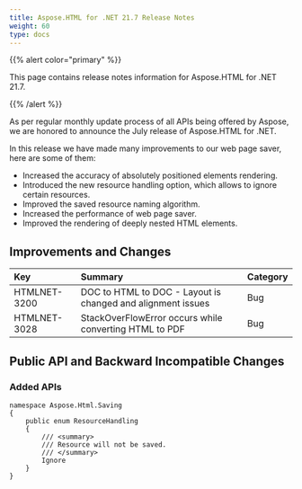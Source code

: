 ```yaml
---
title: Aspose.HTML for .NET 21.7 Release Notes
weight: 60
type: docs
---
```

{{% alert color="primary" %}}

This page contains release notes information for Aspose.HTML for .NET 21.7.

{{% /alert %}}

As per regular monthly update process of all APIs being offered by Aspose, we are honored to announce the July release of Aspose.HTML for .NET.

In this release we have made many improvements to our web page saver, here are some of them:

* Increased the accuracy of absolutely positioned elements rendering.
* Introduced the new resource handling option, which allows to ignore certain resources.
* Improved the saved resource naming algorithm.
* Increased the performance of web page saver.
* Improved the rendering of deeply nested HTML elements.

## **Improvements and Changes**

| **Key**      | **Summary**                                                 | **Category** |
| :----------- | :---------------------------------------------------------- | :----------- |
| HTMLNET-3200 | DOC to HTML to DOC - Layout is changed and alignment issues | Bug          |
| HTMLNET-3028 | StackOverFlowError occurs while converting HTML to PDF      | Bug          |

## **Public API and Backward Incompatible Changes**

### **Added APIs**

```
namespace Aspose.Html.Saving
{
    public enum ResourceHandling
    {
        /// <summary>
        /// Resource will not be saved.
        /// </summary>
        Ignore
    }
}
```